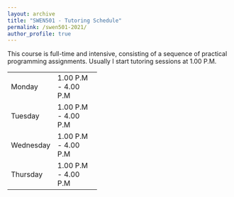 ```yaml
---
layout: archive
title: "SWEN501 - Tutoring Schedule"
permalink: /swen501-2021/
author_profile: true
---
```

This course is full-time and intensive, consisting of a sequence of practical programming assignments.
Usually I start tutoring sessions at 1.00 P.M.

<table style="width:40%">
    	<tr><td>Monday</td> <td>1.00  P.M -  4.00 P.M</td></tr>
	<tr><td>Tuesday</td> <td>1.00  P.M -  4.00 P.M</td></tr>
	<tr><td>Wednesday</td> <td>1.00  P.M -  4.00 P.M</td></tr>
	<tr><td>Thursday</td> <td>1.00  P.M -  4.00 P.M</td></tr>
</table>

